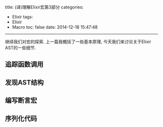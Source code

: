 title: (译)理解Elixir宏第3部分
categories:
  - Elixir
tags:
  - Elixir
  - Macro
toc: false
date: 2014-12-18 15:47:48
---

继续我们对宏的探索. 上一篇我概括了一些基本原理, 今天我们来讨论关于Elixir AST的一些细节.

## 追踪函数调用

## 发现AST结构

## 编写断言宏

## 序列化代码